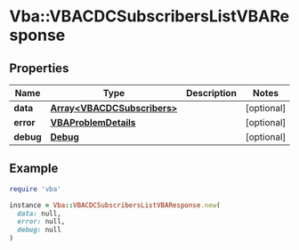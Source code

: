 # Vba::VBACDCSubscribersListVBAResponse

## Properties

| Name | Type | Description | Notes |
| ---- | ---- | ----------- | ----- |
| **data** | [**Array&lt;VBACDCSubscribers&gt;**](VBACDCSubscribers.md) |  | [optional] |
| **error** | [**VBAProblemDetails**](VBAProblemDetails.md) |  | [optional] |
| **debug** | [**Debug**](Debug.md) |  | [optional] |

## Example

```ruby
require 'vba'

instance = Vba::VBACDCSubscribersListVBAResponse.new(
  data: null,
  error: null,
  debug: null
)
```


